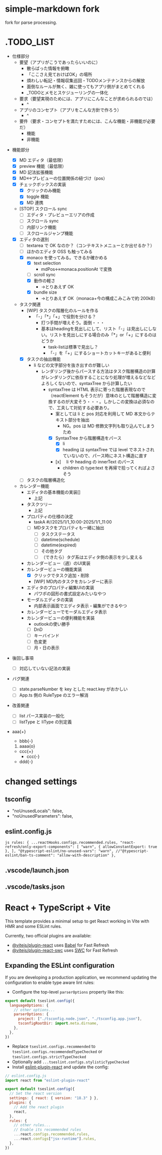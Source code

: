 # simple-markdown fork

fork for parse processing.

# .TODO_LIST

- 仕様部分
  - 要望（アプリがこうであったらいいのに）
    - 散らばった情報を俯瞰
    - 「ここさえ見ておけばOK」の場所
    - 煩わしい転記・情報収集巡回・TODOメンテナンスからの解放
    - 面倒なルールが無く、雑に使ってもアプリ側がまとめてくれる
    - _TODOとメモとスケジューリングの一体化
  - 要求（要望実現のためには、アプリにこんなことが求められるのでは）
    - ^
  - アプリのコンセプト（アプリをこんな方針で作ろう）
    - ^
  - 要件（要求・コンセプトを満たすためには、こんな機能・非機能が必要だ）
    - 機能
    - 非機能

+ 機能部分

  - [x] MD エディタ（最低限）
  - [x] preview 機能（最低限）
  - [x] MD 記法拡張機能
  - [x] MD<->プレビューの位置関係の紐づけ（pos）
  - [x] チェックボックスの実装
    - [x] クリックのみ機能
    - [x] toggle 機能
    - [x] MD 連携 
  - [STOP] スクロール sync
    - [ ] エディタ・プレビューエリアの作成
    - [ ] スクロール sync
    - [ ] 内部リンク機能
    - [ ] スクロールジャンプ機能
  - [x] エディタの選別
    - [ ] textarea で OK なのか？（コンテキストメニューとか出せるか？）
    - [ ] ほかのエディタ OSS も触ってみる
    - [x] monaco を使ってみる。できるか確かめる
      - [x] text selection
        - mdPos<->monaca.positionAt で変換
      - [ ] scroll sync
      - [x] 動作の軽さ
        - ->とりあえず OK
      - [x] bundle size
        - ->とりあえず OK（monaca+今の構成こみこみで約 200kB）
  + タスク関連
    - [WIP] タスクの階層化のルールを作る
      - 「-」「*」「+」で役割を分ける？
        - 打つ手間が増えそう。面倒・・・
        - 基本はheadingを見出しにして、リスト「-」は見出しにしない。リストを見出しにする場合のみ「*」or「+」にするのはどうか
          - task-listは標準で見出し？ 
          - 「-」を「+」にするショートカットキーがあると便利
    - [x] タスクの抽出機能
      - li などの文字部分を抜き出すのが難しい
        - レンダリング後からパースする方法はタスク階層構造の計算がレンダリングに依存することになり処理が増えるなどなどよろしくないので、syntaxTree から計算したい
          - syntaxTree は HTML 表示に寄った階層表現なので（reactElement もそうだが）意味のとして階層構造に変換するのが大変そう・・・。しかしこの変換は必須なので、工夫して対処する必要あり。
            - 案としては li と pos 対応を利用して MD 本文からテキスト部分を抽出
              - NG。pos は MD 修飾文字列も取り込んでしまうため
            - [x] SyntaxTree から階層構造をパース
              - [x] li
              - [x] heading は syntaxTree では level でネストされていないので、パース時にネスト構造に直す
            - [x]　 li や heading の innerText のパース
              - children の type:text を再帰で拾ってくればよさそう
    - [ ] タスクの階層構造化
  + カレンダー機能
    + エディタの基本機能の実装[]
      - 上記 
    + タスクツリー
      - 上記 
    + プロパティの仕様の決定
      - taskA #//2025/1/1_10:00-2025/1/1_11:00
      - [ ] MDタスクをプロパティも一緒に抽出
        - [ ] タスクステータス
        - [ ] datetime(schedule)
        - [ ] datetime(expired)
        - [ ] その他タグ
        - [ ] （できたら）タグ系はエディタ側の表示を少し変える
    + カレンダービュー（週）のUI実装
    + カレンダービューの機能実装
      - [x] クリックでタスク追加・削除
      - [WIP] MD内のタスクをカレンダーに表示
    + エディタのプロパティ編集UIの実装
      - パワポの図形の書式設定みたいなやつ 
    + モーダルエディタの実装
      - 内部表示画面でエディタ表示・編集ができるやつ 
    + カレンダービューでモーダルエディタ表示
    + カレンダービューの便利機能を実装
      - outlookの使い勝手
      - [ ] DnD
      - [ ] キーバインド
      - [ ] 色変更
      - [ ] 月・日の表示 

+ 後回し事項
  - [ ] 対応していない記法の実装

+ バグ関連

  - [ ] state.parseNumber を key とした react.key がおかしい
  - [ ] App.ts 側の RuleType のエラー解消

+ 改善関連

  - [ ] list パース実装の一般化
  - [ ] listType と liType の別定義

+ aaa{+}
  - bbb{-}
  1. aaaa{o}
  + ccc{+}
    - ccc{-}
  - ddd{-}

# changed settings

## tsconfig

- "noUnusedLocals": false,
- "noUnusedParameters": false,

## eslint.config.js

`js
rules: {
      ...reactHooks.configs.recommended.rules,
      "react-refresh/only-export-components": [
        "warn",
        { allowConstantExport: true },
      ],
      "@typescript-eslint/no-unused-vars": "warn",
      //"@typescript-eslint/ban-ts-comment": "allow-with-description"
    },
`

## .vscode/launch.json

## .vscode/tasks.json

# React + TypeScript + Vite

This template provides a minimal setup to get React working in Vite with HMR and some ESLint rules.

Currently, two official plugins are available:

- [@vitejs/plugin-react](https://github.com/vitejs/vite-plugin-react/blob/main/packages/plugin-react/README.md) uses [Babel](https://babeljs.io/) for Fast Refresh
- [@vitejs/plugin-react-swc](https://github.com/vitejs/vite-plugin-react-swc) uses [SWC](https://swc.rs/) for Fast Refresh

## Expanding the ESLint configuration

If you are developing a production application, we recommend updating the configuration to enable type aware lint rules:

- Configure the top-level `parserOptions` property like this:

```js
export default tseslint.config({
  languageOptions: {
    // other options...
    parserOptions: {
      project: ["./tsconfig.node.json", "./tsconfig.app.json"],
      tsconfigRootDir: import.meta.dirname,
    },
  },
})
```

- Replace `tseslint.configs.recommended` to `tseslint.configs.recommendedTypeChecked` or `tseslint.configs.strictTypeChecked`
- Optionally add `...tseslint.configs.stylisticTypeChecked`
- Install [eslint-plugin-react](https://github.com/jsx-eslint/eslint-plugin-react) and update the config:

```js
// eslint.config.js
import react from "eslint-plugin-react"

export default tseslint.config({
  // Set the react version
  settings: { react: { version: "18.3" } },
  plugins: {
    // Add the react plugin
    react,
  },
  rules: {
    // other rules...
    // Enable its recommended rules
    ...react.configs.recommended.rules,
    ...react.configs["jsx-runtime"].rules,
  },
})
```
